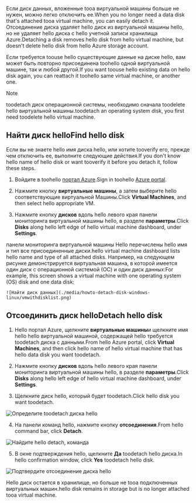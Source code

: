 <span data-ttu-id="5ea89-101">Если диск данных, вложенные tooa виртуальной машины больше не нужен, можно легко отключить ее.</span><span class="sxs-lookup"><span data-stu-id="5ea89-101">When you no longer need a data disk that's attached tooa virtual machine, you can easily detach it.</span></span> <span data-ttu-id="5ea89-102">Отсоединение диска удаляет hello диск из виртуальной машины hello, но не удаляет hello диска с hello учетной записи хранилища Azure.</span><span class="sxs-lookup"><span data-stu-id="5ea89-102">Detaching a disk removes hello disk from hello virtual machine, but doesn't delete hello disk from hello Azure storage account.</span></span>

<span data-ttu-id="5ea89-103">Если требуется toouse hello существующие данные на диске hello, вам может быть повторно присоединена toohello одной виртуальной машине, так и любой другой.</span><span class="sxs-lookup"><span data-stu-id="5ea89-103">If you want toouse hello existing data on hello disk again, you can reattach it toohello same virtual machine, or another one.</span></span>  

> [!NOTE]
> <span data-ttu-id="5ea89-104">toodetach диск операционной системы, необходимо сначала toodelete hello виртуальной машины.</span><span class="sxs-lookup"><span data-stu-id="5ea89-104">toodetach an operating system disk, you first need toodelete hello virtual machine.</span></span>
>

## <a name="find-hello-disk"></a><span data-ttu-id="5ea89-105">Найти диск hello</span><span class="sxs-lookup"><span data-stu-id="5ea89-105">Find hello disk</span></span>
<span data-ttu-id="5ea89-106">Если вы не знаете hello имя диска hello, или хотите tooverify его, прежде чем отключить ее, выполните следующие действия.</span><span class="sxs-lookup"><span data-stu-id="5ea89-106">If you don't know hello name of hello disk or want tooverify it before you detach it, follow these steps.</span></span>

1. <span data-ttu-id="5ea89-107">Войдите в toohello [портал Azure](https://portal.azure.com).</span><span class="sxs-lookup"><span data-stu-id="5ea89-107">Sign in toohello [Azure portal](https://portal.azure.com).</span></span>

2. <span data-ttu-id="5ea89-108">Нажмите кнопку **виртуальные машины**, а затем выберите hello соответствующие виртуальной Машины.</span><span class="sxs-lookup"><span data-stu-id="5ea89-108">Click **Virtual Machines**, and then select hello appropriate VM.</span></span>

3. <span data-ttu-id="5ea89-109">Нажмите кнопку **дисков** вдоль hello левого края панели мониторинга виртуальной машины hello, в разделе **параметры**.</span><span class="sxs-lookup"><span data-stu-id="5ea89-109">Click **Disks** along hello left edge of hello virtual machine dashboard, under **Settings**.</span></span>

 <span data-ttu-id="5ea89-110">панели мониторинга виртуальной машины Hello перечислены hello имя и тип все присоединенные диски.</span><span class="sxs-lookup"><span data-stu-id="5ea89-110">hello virtual machine dashboard lists hello name and type of all attached disks.</span></span> <span data-ttu-id="5ea89-111">Например, на следующем рисунке демонстрируется виртуальная машина, в которой имеется один диск с операционной системой (ОС) и один диск данных:</span><span class="sxs-lookup"><span data-stu-id="5ea89-111">For example, this screen shows a virtual machine with one operating system (OS) disk and one data disk:</span></span>

    ![Найти диск данных](./media/howto-detach-disk-windows-linux/vmwithdisklist.png)

## <a name="detach-hello-disk"></a><span data-ttu-id="5ea89-113">Отсоединить диск hello</span><span class="sxs-lookup"><span data-stu-id="5ea89-113">Detach hello disk</span></span>
1. <span data-ttu-id="5ea89-114">Hello портал Azure, щелкните **виртуальные машины**и щелкните имя hello hello виртуальной машиной, содержащей hello требуется toodetach диска с данными.</span><span class="sxs-lookup"><span data-stu-id="5ea89-114">From hello Azure portal, click **Virtual Machines**, and then click hello name of hello virtual machine that has hello data disk you want toodetach.</span></span>

2. <span data-ttu-id="5ea89-115">Нажмите кнопку **дисков** вдоль hello левого края панели мониторинга виртуальной машины hello, в разделе **параметры**.</span><span class="sxs-lookup"><span data-stu-id="5ea89-115">Click **Disks** along hello left edge of hello virtual machine dashboard, under **Settings**.</span></span>

3. <span data-ttu-id="5ea89-116">Щелкните диск hello, который будет toodetach.</span><span class="sxs-lookup"><span data-stu-id="5ea89-116">Click hello disk you want toodetach.</span></span>

  ![Определите toodetach диска hello](./media/howto-detach-disk-windows-linux/disklist.png)

4. <span data-ttu-id="5ea89-118">На панели команд hello, нажмите кнопку **отсоединения**.</span><span class="sxs-lookup"><span data-stu-id="5ea89-118">From hello command bar, click **Detach**.</span></span>

  ![Найдите hello detach, команда](./media/howto-detach-disk-windows-linux/diskdetachcommand.png)

5. <span data-ttu-id="5ea89-120">В окне подтверждения hello, щелкните **Да** toodetach hello диска.</span><span class="sxs-lookup"><span data-stu-id="5ea89-120">In hello confirmation window, click **Yes** toodetach hello disk.</span></span>

  ![Подтвердите отсоединение диска hello](./media/howto-detach-disk-windows-linux/confirmdetach.png)

<span data-ttu-id="5ea89-122">Hello диск остается в хранилище, но больше не tooa подключенных виртуальных машин.</span><span class="sxs-lookup"><span data-stu-id="5ea89-122">hello disk remains in storage but is no longer attached tooa virtual machine.</span></span>
